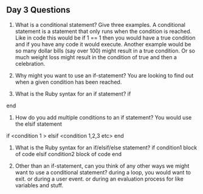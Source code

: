 ## Day 3 Questions

1. What is a conditional statement? Give three examples.
 A conditional statement is a statement that only runs when the condition is reached.  Like in code this would be if 1 == 1 then you would have a true condition and if you have any code it would execute.  Another example would be so many dollar bills (say over 100) might result in a true condition.  Or so much weight loss might result in the condition of true and then a celebration.

1. Why might you want to use an if-statement?
You are looking to find out when a given condition has been reached.
1. What is the Ruby syntax for an if statement?
if <condition>
  <block of code>
end

1. How do you add multiple conditions to an if statement?
You would use the elsif statement

if <condition 1 >
elsif <condition 1,2,3 etc>
end

1. What is the Ruby syntax for an if/elsif/else statement?
if condition1
  block of code
elsif condition2
  block of code
end

1. Other than an if-statement, can you think of any other ways we might want to use a conditional statement?
  during a loop, you would want to exit.
  or during a user event.
  or during an evaluation process for like variables and stuff.
